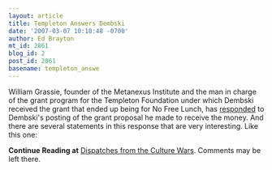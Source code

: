 ```yaml
---
layout: article
title: Templeton Answers Dembski
date: '2007-03-07 10:10:48 -0700'
author: Ed Brayton
mt_id: 2861
blog_id: 2
post_id: 2861
basename: templeton_answe
---
```

William Grassie, founder of the Metanexus Institute and the man in charge of the grant program for the Templeton Foundation under which Dembski received the grant that ended up being for No Free Lunch, has [responded](http://www.metanexus.net/metanexus_online/show_article2.asp?id=9819) to Dembski's posting of the grant proposal he made to receive the money. And there are several statements in this response that are very interesting. Like this one:

**Continue Reading at** [Dispatches from the Culture Wars](http://scienceblogs.com/dispatches/2007/03/templeton_answers_dembski.php). Comments may be left there.
